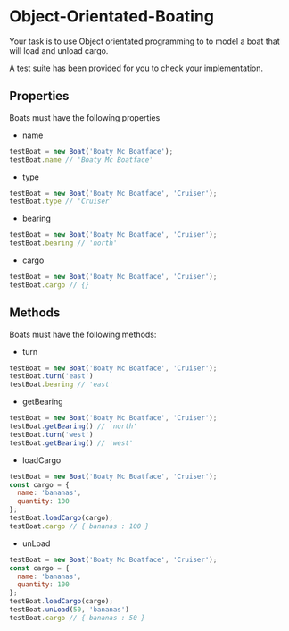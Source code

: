 # Object-Orientated-Boating

Your task is to use Object orientated programming to to model a boat that will load and unload cargo.

A test suite has been provided for you to check your implementation.

## Properties

Boats must have the following properties

* name

```js
testBoat = new Boat('Boaty Mc Boatface'); 
testBoat.name // 'Boaty Mc Boatface'
```

* type

```js
testBoat = new Boat('Boaty Mc Boatface', 'Cruiser');
testBoat.type // 'Cruiser'
```

* bearing

```js
testBoat = new Boat('Boaty Mc Boatface', 'Cruiser');
testBoat.bearing // 'north'
```

* cargo

```js
testBoat = new Boat('Boaty Mc Boatface', 'Cruiser');
testBoat.cargo // {}
```


## Methods

Boats must have the following methods: 

* turn

```js
testBoat = new Boat('Boaty Mc Boatface', 'Cruiser');
testBoat.turn('east') 
testBoat.bearing // 'east'
```

* getBearing

```js
testBoat = new Boat('Boaty Mc Boatface', 'Cruiser');
testBoat.getBearing() // 'north'
testBoat.turn('west') 
testBoat.getBearing() // 'west'
```

* loadCargo

```js
testBoat = new Boat('Boaty Mc Boatface', 'Cruiser');
const cargo = {
  name: 'bananas',
  quantity: 100
};
testBoat.loadCargo(cargo);
testBoat.cargo // { bananas : 100 }
```

* unLoad

```js
testBoat = new Boat('Boaty Mc Boatface', 'Cruiser');
const cargo = {
  name: 'bananas',
  quantity: 100
};
testBoat.loadCargo(cargo);
testBoat.unLoad(50, 'bananas')
testBoat.cargo // { bananas : 50 }
```